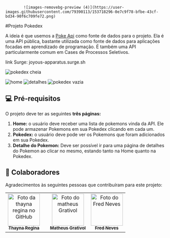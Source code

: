             ![images-removebg-preview (4)](https://user-images.githubusercontent.com/79390113/153718296-0e7c9f78-bfbe-43cf-bd34-90f6c709fe72.png) 


#Projeto Pokedex

A ideia é que usemos a [Poke Api](https://pokeapi.co/) como fonte de dados para o projeto. Ela é uma API pública, bastante utilizada como fonte de dados para aplicações focadas em aprendizado de programação. É também uma API particularmente comum em Cases de Processos Seletivos. 

link Surge: joyous-apparatus.surge.sh



![pokedex cheia](https://user-images.githubusercontent.com/79390113/153718281-87da66f5-b12d-45cb-bd07-de274e645dd3.png)

![home](https://user-images.githubusercontent.com/79390113/153718285-6d93e651-f159-423c-abdc-5d50e94d6ae3.png)
![detalhes](https://user-images.githubusercontent.com/79390113/153718286-83a0e06c-0558-4d3e-b26e-11dc1caf461f.png)
![pokedex vazia](https://user-images.githubusercontent.com/79390113/153718288-6d0da415-7a0f-4122-8c5d-bc31720fd868.png)


>>>>>>>>>>>>>>>>>>>>>>>>>>>>>>>>>>>>>>>>>>>>>>>>>>>>>>>>>>>>>>>>>>>>>>>>>>>>>>>>>>>>>>>>>>>>>>>>>>>>>>>>>>>>>>>>>>>>>






## 💻 Pré-requisitos

O projeto deve ter as seguintes **três páginas:**

1. **Home:** o usuário deve receber uma lista de pokemons vinda da API. Ele pode armazenar Pokemons em sua Pokedex clicando em cada um.
2. **Pokedex:** o usuário deve pode ver os Pokemons que foram adicionados em sua Pokedex. 
3. **Detalhe do Pokemon:** Deve ser possível ir para uma página de detalhes do Pokemon ao clicar no mesmo, estando tanto na Home quanto na Pokedex.

  
 



## 🤝 Colaboradores

Agradecimentos às seguintes pessoas que contribuíram para este projeto:

<table>
  <tr>
    <td align="center">
      <a href="https://github.com/thaynareginam">
        <img src="https://avatars.githubusercontent.com/u/79390113?s…00&u=b065c64098c5b02a518c275d6d7449b1c2973559&v=4/u/31936044" width="100px;" alt="Foto da thayna regina no GitHub"/><br>
        <sub>
          <b>Thayna Regina</b>
        </sub>
      </a>
    </td>
    <td align="center">
     </a>
    </td>
    <td align="center">
      <a href="https://github.com/Matheusgrativol">
        <img src="https://avatars.githubusercontent.com/u/80927630?v=4" width="100px;" alt="Foto do matheus Grativol"/><br>
        <sub>
          <b>Matheus Grativol</b>
        </sub>
      </a>
    </td>
    <td align="center">
      <a href="https://github.com/FredNeves95">
        <img src="https://avatars.githubusercontent.com/u/88235577?v=4" width="100px;" alt="Foto do Fred Neves"/><br>
        <sub>
          <b>Fred Neves</b>
        </sub>
      </a>
    </td>
  </tr>
</table>


